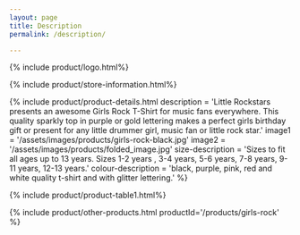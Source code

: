 ```yaml
---
layout: page
title: Description
permalink: /description/

---
```


{% include product/logo.html%}

{% include product/store-information.html%}

{% include product/product-details.html
    description = 'Little Rockstars presents an awesome Girls Rock T-Shirt for music fans everywhere.
    This quality sparkly top in purple or gold lettering makes a perfect girls birthday gift or present for any little drummer girl, music fan or little rock star.'
    image1 = '/assets/images/products/girls-rock-black.jpg'
    image2 = '/assets/images/products/folded_image.jpg'
    size-description = 'Sizes to fit all ages up to 13 years. Sizes 1-2 years , 3-4 years, 5-6 years, 7-8 years, 9-11 years, 12-13 years.'
    colour-description = 'black, purple, pink, red and white quality t-shirt and with glitter lettering.'
%}

{% include product/product-table1.html%}

{% include product/other-products.html productId='/products/girls-rock' %}





